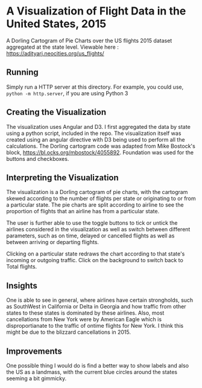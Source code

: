 # A Visualization of Flight Data in the United States, 2015
A Dorling Cartogram of Pie Charts over the US flights 2015 dataset aggregated at the state level. Viewable here : https://adityarj.neocities.org/us_flights/

## Running 
Simply run a HTTP server at this directory. For example, you could use, ```python -m http.server```, if you are using Python 3

## Creating the Visualization
The visualization uses Angular and D3. I first aggregated the data by state using a python script, included in the repo. The visualization itself was created using an angular directive with D3 being used to perform all the calculations. The Dorling cartogram code was adapted from Mike Bostock's block, https://bl.ocks.org/mbostock/4055892. Foundation was used for the buttons and checkboxes.

## Interpreting the Visualization
The visualization is a Dorling cartogram of pie charts, with the cartogram skewed according to the number of flights per state or originating to or from a particular state.
The pie charts are split according to airline to see the proportion of flights that an airline has from a particular state. <br>

The user is further able to use the toggle buttons to tick or untick the airlines considered in the visualization as well as switch between different parameters,
such as on time, delayed or cancelled flights as well as between arriving or departing flights.

Clicking on a particular state redraws the chart according to that state's incoming or outgoing traffic. 
Click on the background to switch back to Total flights.

## Insights
One is able to see in general, where airlines have certain strongholds, such as SouthWest in California or Delta in Georgia and how traffic from other states to these states is dominated by these airlines.
Also, most cancellations from New York were by American Eagle which is disproportianate to the traffic of ontime flights for New York. I think this might be due to the blizzard cancellations in 2015.

## Improvements
One possible thing I would do is find a better way to show labels and also the US as a landmass, with the current blue circles around the states seeming a bit gimmicky.
